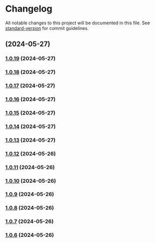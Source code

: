 # Changelog

All notable changes to this project will be documented in this file. See [standard-version](https://github.com/conventional-changelog/standard-version) for commit guidelines.

## [](https://github.com/MoYuanJun/lede-raspberry-pi/compare/v1.0.19...v) (2024-05-27)

### [1.0.19](https://github.com/MoYuanJun/lede-raspberry-pi/compare/v1.0.18...v1.0.19) (2024-05-27)

### [1.0.18](https://github.com/MoYuanJun/lede-raspberry-pi/compare/v1.0.17...v1.0.18) (2024-05-27)

### [1.0.17](https://github.com/MoYuanJun/lede-raspberry-pi/compare/v1.0.16...v1.0.17) (2024-05-27)

### [1.0.16](https://github.com/MoYuanJun/lede-raspberry-pi/compare/v1.0.15...v1.0.16) (2024-05-27)

### [1.0.15](https://github.com/MoYuanJun/lede-raspberry-pi/compare/v1.0.14...v1.0.15) (2024-05-27)

### [1.0.14](https://github.com/MoYuanJun/lede-raspberry-pi/compare/v1.0.13...v1.0.14) (2024-05-27)

### [1.0.13](https://github.com/MoYuanJun/lede-raspberry-pi/compare/v1.0.12...v1.0.13) (2024-05-27)

### [1.0.12](https://github.com/MoYuanJun/lede-raspberry-pi/compare/v1.0.11...v1.0.12) (2024-05-26)

### [1.0.11](https://github.com/MoYuanJun/lede-raspberry-pi/compare/v1.0.10...v1.0.11) (2024-05-26)

### [1.0.10](https://github.com/MoYuanJun/lede-raspberry-pi/compare/v1.0.9...v1.0.10) (2024-05-26)

### [1.0.9](https://github.com/MoYuanJun/lede-raspberry-pi/compare/v1.0.8...v1.0.9) (2024-05-26)

### [1.0.8](https://github.com/MoYuanJun/lede-raspberry-pi/compare/v1.0.7...v1.0.8) (2024-05-26)

### [1.0.7](https://github.com/MoYuanJun/lede-raspberry-pi/compare/v1.0.6...v1.0.7) (2024-05-26)

### [1.0.6](https://github.com/MoYuanJun/lede-raspberry-pi/compare/v1.0.5...v1.0.6) (2024-05-26)
